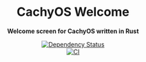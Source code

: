 <div align="center">
  <h1>CachyOS Welcome</h1>
  <p>
    <strong>Welcome screen for CachyOS written in Rust</strong>
  </p>
  <p>

[![Dependency Status](https://deps.rs/repo/github/cachyos/cachyos-welcome/status.svg)](https://deps.rs/repo/github/cachyos/cachyos-welcome)
<br />
[![CI](https://github.com/cachyos/cachyos-welcome/actions/workflows/rust.yml/badge.svg)](https://github.com/cachyos/cachyos-welcome/actions/workflows/rust.yml)

  </p>
</div>
